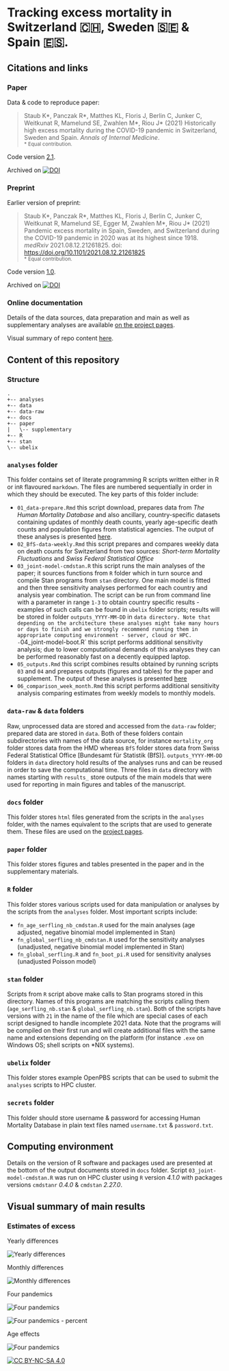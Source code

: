 # Tracking excess mortality in Switzerland :switzerland:, Sweden :sweden: & Spain :es:.  

## Citations and links

### Paper

Data & code to reproduce paper:  

> Staub K*, Panczak R*, Matthes KL, Floris J, Berlin C, Junker C, Weitkunat R, Mamelund SE, Zwahlen M*, Riou J* (2021) Historically high excess mortality during the COVID-19 pandemic in Switzerland, Sweden and Spain. *Annals of Internal Medicine*.   
> <sub>* Equal contribution.</sub>

Code version [2.1](https://github.com/RPanczak/ISPM_excess-mortality/releases/tag/v2.1).

Archived on [![DOI](https://zenodo.org/badge/341273510.svg)](https://zenodo.org/badge/latestdoi/341273510)  

### Preprint 

Earlier version of preprint:  

> Staub K*, Panczak R*, Matthes KL, Floris J, Berlin C, Junker C, Weitkunat R, Mamelund SE, Egger M, Zwahlen M*, Riou J* (2021) Pandemic excess mortality in Spain, Sweden, and Switzerland during the COVID-19 pandemic in 2020 was at its highest since 1918. *medRxiv* 2021.08.12.21261825. doi: https://doi.org/10.1101/2021.08.12.21261825  
> <sub>* Equal contribution.</sub>

Code version [1.0](https://github.com/RPanczak/ISPM_excess-mortality/releases/tag/v1.0).

Archived on [![DOI](https://zenodo.org/badge/DOI/10.5281/zenodo.5206521.svg)](https://doi.org/10.5281/zenodo.5206521)  

### Online documentation

Details of the data sources, data preparation and main as well as supplementary analyses are available [on the project pages](https://rpanczak.github.io/ISPM_excess-mortality/). 

Visual summary of repo content [here](https://octo-repo-visualization.vercel.app/?repo=RPanczak%2FISPM_excess-mortality). 


## Content of this repository

### Structure

```
.
+-- analyses
+-- data
+-- data-raw
+-- docs
+-- paper
|   \-- supplementary
+-- R
+-- stan
\-- ubelix
```

### `analyses` folder 

This folder contains set of literate programming R scripts written either in R or in`R` flavoured `markdown`.  The files are numbered sequentially in order in which they should be executed. The key parts of this folder include:  

  - `01_data-prepare.Rmd` this script download, prepares data from *The Human Mortality Database* and also ancillary, country-specific datasets containing updates of monthly death counts, yearly age-specific death counts and population figures from statistical agencies. The output of these analyses is presented [here](https://rpanczak.github.io/ISPM_excess-mortality/01_data-prepare.html).  
  - `02_BfS-data-weekly.Rmd` this script prepares and compares weekly data on death counts for Switzerland from two sources: *Short-term Mortality Fluctuations* and *Swiss Federal Statistical Office*   
  - `03_joint-model-cmdstan.R` this script runs the main analyses of the paper; it sources functions from `R` folder which in turn source and compile Stan programs from `stan` directory. One main model is fitted and then three sensitivity analyses performed for each country and analysis year combination. The script can be run from command line with a parameter in range `1-3` to obtain country specific results - examples of such calls can be found in `ubelix` folder scripts; results will be stored in folder `outputs_YYYY-MM-DD` in `data directory. Note that depending on the architecture these analyses might take many hours or days to finish and we strongly recommend running them in appropriate computing environment - server, cloud or HPC.  
  -`04_joint-model-boot.R` this script performs additional sensitivity analysis; due to lower computational demands of this analyses they can be performed reasonably fast on a decently equipped laptop.  
  - `05_outputs.Rmd` this script combines results obtained by running scripts `03` and `04` and prepares outputs (figures and tables) for the paper and supplement. The output of these analyses is presented [here](https://rpanczak.github.io/ISPM_excess-mortality/05_outputs.html)
  - `06_comparison_week_month.Rmd` this script performs additional sensitivity analysis comparing estimates from weekly models to monthly models.  

### `data-raw` & `data` folders

Raw, unprocessed data are stored and accessed from the `data-raw` folder; prepared data are stored in `data`.  Both of these folders contain subdirectories with names of the data source, for instance `mortality_org` folder stores data from the HMD whereas `BfS` folder stores data from Swiss Federal Statistical Office [Bundesamt für Statistik (BfS)]. `outputs_YYYY-MM-DD` folders in `data` directory hold results of the analyses runs and can be reused in order to save the computational time. Three files in `data` directory with names starting with `results_` store outputs of the main models that were used for reporting in main figures and tables of the manuscript.      

### `docs` folder

This folder stores `html` files generated from the scripts in the `analyses` folder, with the names equivalent to the scripts that are used to generate them. These files are used on the [project pages](https://rpanczak.github.io/ISPM_excess-mortality/).  

### `paper` folder

This folder stores figures and tables presented in the paper and in the supplementary materials.  

### `R` folder

This folder stores various scripts used for data manipulation or analyses by the scripts from the `analyses` folder. Most important scripts include:  

- `fn_age_serfling_nb_cmdstan.R` used for the main analyses (age adjusted, negative binomial model implemented in Stan)  
- `fn_global_serfling_nb_cmdstan.R` used for the sensitivity analyses (unadjusted, negative binomial model implemented in Stan)  
- `fn_global_serfling.R` and `fn_boot_pi.R` used for sensitivity analyses (unadjusted Poisson model)  

### `stan` folder

Scripts from `R` script above make calls to Stan programs stored in this directory. Names of this programs are matching the scripts calling them (`age_serfling_nb.stan` & 
`global_serfling_nb.stan`). Both of the scripts have versions with `21` in the name of the file which are special cases of each script designed to handle incomplete 2021 data. Note that the programs will be compiled on their first run and will create additional files with the same name and extensions depending on the platform (for instance `.exe` on Windows OS; shell scripts on *NIX systems).  

### `ubelix` folder

This folder stores example OpenPBS scripts that can be used to submit the `analyses` scripts to HPC cluster.  

### `secrets` folder

This folder should store username & password for accessing Human Mortality Database in plain text files named `username.txt` & `password.txt`.  

## Computing environment

Details on the version of R software and packages used are presented at the bottom of the output documents stored in `docs` folder. Script `03_joint-model-cmdstan.R` was run on HPC cluster using `R` version *4.1.0* with packages versions `cmdstanr` *0.4.0* & `cmdstan` *2.27.0*.  

## Visual summary of main results

### Estimates of excess

Yearly differences

![Yearly differences](https://github.com/RPanczak/ISPM_excess-mortality/blob/main/paper/Figure_1.png)

Monthly differences

![Monthly differences](https://github.com/RPanczak/ISPM_excess-mortality/blob/main/paper/Figure_S2b.png)

Four pandemics

![Four pandemics](https://github.com/RPanczak/ISPM_excess-mortality/blob/main/paper/Figure_2.png)

![Four pandemics - percent](https://github.com/RPanczak/ISPM_excess-mortality/blob/main/paper/Figure_S3b.png)

Age effects

![Four pandemics](https://github.com/RPanczak/ISPM_excess-mortality/blob/main/paper/Figure_3.png)
 
[![CC BY-NC-SA 4.0][cc-by-nc-sa-image]][cc-by-nc-sa]

[cc-by-nc-sa]: http://creativecommons.org/licenses/by-nc-sa/4.0/
[cc-by-nc-sa-image]: https://licensebuttons.net/l/by-nc-sa/4.0/88x31.png